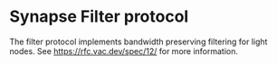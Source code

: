# Synapse Filter protocol

The filter protocol implements bandwidth preserving filtering for light nodes. See https://rfc.vac.dev/spec/12/ for more information.
